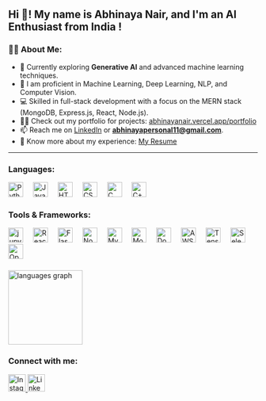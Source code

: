 <h2 align="left">Hi 👋! My name is Abhinaya Nair, and I'm an AI Enthusiast from India !</h2>

###



### 👨‍💻 About Me:
- 🌱 Currently exploring **Generative AI** and advanced machine learning techniques.
- 🔧 I am proficient in Machine Learning, Deep Learning, NLP, and Computer Vision.
- 💻 Skilled in full-stack development with a focus on the MERN stack (MongoDB, Express.js, React, Node.js).
- 👨‍💻 Check out my portfolio for projects: [abhinayanair.vercel.app/portfolio](https://abhinayanair.vercel.app/portfolio)  
- 📫 Reach me on [LinkedIn](https://www.linkedin.com/in/abhinayanair/) or **abhinayapersonal11@gmail.com**.  
- 📄 Know more about my experience: [My Resume](https://drive.google.com/file/d/1oTm9_e_umKpwWj2iP4v5EMMDTr1_qAgR/view)  

---
<h3 align="left">Languages:</h3>
<div align="left">
  <img src="https://cdn.jsdelivr.net/gh/devicons/devicon/icons/python/python-original.svg" height="30" alt="Python logo" />
  <img width="12" />
  <img src="https://cdn.jsdelivr.net/gh/devicons/devicon/icons/javascript/javascript-original.svg" height="30" alt="JavaScript logo" />
  <img width="12" />
  <img src="https://cdn.jsdelivr.net/gh/devicons/devicon/icons/html5/html5-original.svg" height="30" alt="HTML5 logo" />
  <img width="12" />
  <img src="https://cdn.jsdelivr.net/gh/devicons/devicon/icons/css3/css3-original.svg" height="30" alt="CSS3 logo" />
  <img width="12" />
  <img src="https://cdn.jsdelivr.net/gh/devicons/devicon/icons/c/c-original.svg" height="30" alt="C logo" />
  <img width="12" />
  <img src="https://cdn.jsdelivr.net/gh/devicons/devicon/icons/cplusplus/cplusplus-original.svg" height="30" alt="C++ logo" />
</div>

###

<h3 align="left">Tools & Frameworks:</h3>
<div align="left">
<img src="https://cdn.jsdelivr.net/gh/devicons/devicon/icons/jupyter/jupyter-original.svg" height="30" alt="jupyter logo"  />
   <img width="12" />
  <img src="https://cdn.jsdelivr.net/gh/devicons/devicon/icons/react/react-original.svg" height="30" alt="React logo" />
  <img width="12" />
  <img src="https://cdn.jsdelivr.net/gh/devicons/devicon/icons/flask/flask-original.svg" height="30" alt="Flask logo" />
  <img width="12" />
  <img src="https://cdn.jsdelivr.net/gh/devicons/devicon/icons/nodejs/nodejs-original.svg" height="30" alt="Node.js logo" />
  <img width="12" />
  <img src="https://cdn.jsdelivr.net/gh/devicons/devicon/icons/mysql/mysql-original.svg" height="30" alt="MySQL logo" />
  <img width="12" />
  <img src="https://cdn.jsdelivr.net/gh/devicons/devicon/icons/mongodb/mongodb-original.svg" height="30" alt="MongoDB logo" />
  <img width="12" />
  <img src="https://cdn.jsdelivr.net/gh/devicons/devicon/icons/docker/docker-original-wordmark.svg" height="30" alt="Docker logo" />
  <img width="12" />
  <img src="https://cdn.jsdelivr.net/gh/devicons/devicon/icons/amazonwebservices/amazonwebservices-original-wordmark.svg" height="30" alt="AWS logo" />
  <img width="12" />
  <img src="https://cdn.jsdelivr.net/gh/devicons/devicon/icons/tensorflow/tensorflow-original.svg" height="30" alt="TensorFlow logo" />
  <img width="12" />
  <img src="https://cdn.jsdelivr.net/gh/devicons/devicon/icons/selenium/selenium-original.svg" height="30" alt="Selenium logo" />
  <img width="12" />
  <img src="https://cdn.jsdelivr.net/gh/devicons/devicon/icons/opencv/opencv-original.svg" height="30" alt="OpenCV logo" />
</div>

###
<img src="https://github-readme-stats.vercel.app/api/top-langs?username=abhinayaanair&locale=en&hide_title=false&layout=compact&card_width=320&langs_count=5&theme=dracula&hide_border=false" height="150" alt="languages graph" />

<h3 align="left">Connect with me:</h3>
<div align="left">
  <a href="https://www.instagram.com/abhinayaanair/" target="_blank">
    <img src="https://img.shields.io/static/v1?message=Instagram&logo=instagram&label=&color=E4405F&logoColor=white&labelColor=&style=for-the-badge" height="35" alt="Instagram logo" />
  </a>
  <a href="https://www.linkedin.com/in/abhinayanair/" target="_blank">
    <img src="https://img.shields.io/static/v1?message=LinkedIn&logo=linkedin&label=&color=0077B5&logoColor=white&labelColor=&style=for-the-badge" height="35" alt="LinkedIn logo" />
  </a>
</div>
